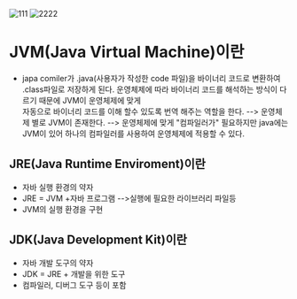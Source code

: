 ![111](https://user-images.githubusercontent.com/96917871/151001776-bca072ef-bd1f-4cb0-a11c-89aa6257bfde.PNG) ![2222](https://user-images.githubusercontent.com/96917871/151001787-61c5db78-7a44-4704-a161-6890ae064ed3.PNG)

__JVM(Java Virtual Machine)이란__
=====================
- japa comiler가 .java(사용자가 작성한 code 파일)을 바이너리 코드로 변환하여 .class파일로 저장하게 된다. 운영체제에 따라 바이너리 코드를 해석하는 방식이 다르기 때문에 JVM이 운영체제에 맞게  
  자동으로 바이너리 코드를 이해 할수 있도록 번역 해주는 역할을 한다.
  --> 운영체제 별로 JVM이 존재한다.
  --> 운영체제에 맞게 "컴파일러가" 필요하지만 java에는 JVM이 있어 하나의 컴파일러를 사용하여 운영체제에 적용할 수 있다.

__JRE(Java Runtime Enviroment)이란__
------------------------------------------
- 자바 실행 환경의 약자
- JRE = JVM +자바 프로그램 -->실행에 필요한 라이브러리 파일등
- JVM의 실행 환경을 구현

__JDK(Java Development Kit)이란__
----------------------------------
- 자바 개발 도구의 약자
- JDK = JRE + 개발을 위한 도구
- 컴파일러, 디버그 도구 등이 포함


